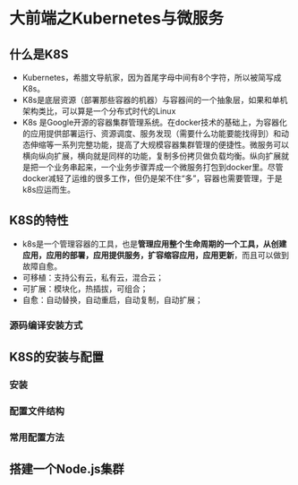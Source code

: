 # 大前端之Kubernetes与微服务

## 什么是K8S

- Kubernetes，希腊文导航家，因为首尾字母中间有8个字符，所以被简写成K8s。
- K8s是底层资源（部署那些容器的机器）与容器间的一个抽象层，如果和单机架构类比，可以算是一个分布式时代的Linux
- K8s 是Google开源的容器集群管理系统。在docker技术的基础上，为容器化的应用提供部署运行、资源调度、服务发现（需要什么功能要能找得到）和动态伸缩等一系列完整功能，提高了大规模容器集群管理的便捷性。微服务可以横向纵向扩展，横向就是同样的功能，复制多份拷贝做负载均衡。纵向扩展就是把一个业务串起来，一个业务步骤弄成一个微服务打包到docker里。尽管docker减轻了运维的很多工作，但仍是架不住“多”，容器也需要管理，于是k8s应运而生。

## K8S的特性

- k8s是一个管理容器的工具，也是**管理应用整个生命周期的一个工具，从创建应用，应用的部署，应用提供服务，扩容缩容应用，应用更新**，而且可以做到故障自愈。
- 可移植：支持公有云，私有云，混合云；
- 可扩展：模块化，热插拔，可组合；
- 自愈：自动替换，自动重启，自动复制，自动扩展；

### 源码编译安装方式

## K8S的安装与配置

### 安装

### 配置文件结构

### 常用配置方法

## 搭建一个Node.js集群
